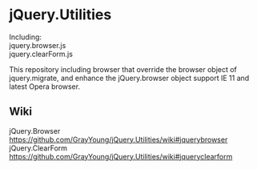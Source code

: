 jQuery.Utilities
==========================

Including:<br />
jquery.browser.js<br />
jquery.clearForm.js

This repository including browser that override the browser object of jquery.migrate, and enhance the jQuery.browser object support IE 11 and latest Opera browser.

Wiki
--------------------------
jQuery.Browser    https://github.com/GrayYoung/jQuery.Utilities/wiki#jquerybrowser<br/>
jQuery.ClearForm    https://github.com/GrayYoung/jQuery.Utilities/wiki#jqueryclearform

